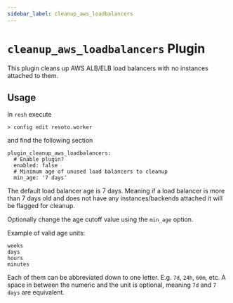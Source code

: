 ```yaml
---
sidebar_label: cleanup_aws_loadbalancers
---
```


# `cleanup_aws_loadbalancers` Plugin

This plugin cleans up AWS ALB/ELB load balancers with no instances attached to them.

## Usage

In `resh` execute

```
> config edit resoto.worker
```

and find the following section

```
plugin_cleanup_aws_loadbalancers:
  # Enable plugin?
  enabled: false
  # Minimum age of unused load balancers to cleanup
  min_age: '7 days'
```

The default load balancer age is 7 days. Meaning if a load balancer is more than 7 days old and does not have any instances/backends attached it will be flagged for cleanup.

Optionally change the age cutoff value using the `min_age` option.

Example of valid age units:

```
weeks
days
hours
minutes
```

Each of them can be abbreviated down to one letter. E.g. `7d`, `24h`, `60m`, etc. A space in between the numeric and the unit is optional, meaning `7d` and `7 days` are equivalent.
